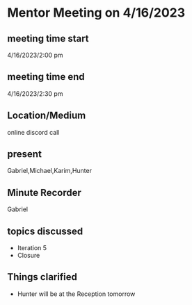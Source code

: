 # Mentor Meeting on 4/16/2023
## meeting time start
4/16/2023/2:00 pm
## meeting time end
4/16/2023/2:30 pm
## Location/Medium
online discord call
## present
Gabriel,Michael,Karim,Hunter
## Minute Recorder
Gabriel
## topics discussed
* Iteration 5
* Closure
## Things clarified
* Hunter will be at the Reception tomorrow

